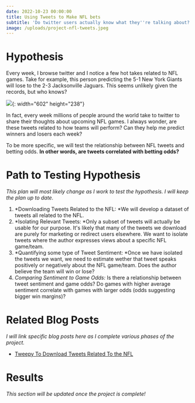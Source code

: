 ```yaml
---
date: 2022-10-23 00:00:00
title: Using Tweets to Make NFL bets
subtitle: 'Do twitter users actually know what they''re talking about? '
image: /uploads/project-nfl-tweets.jpeg
---
```

# ​​​​​​**Hypothesis**

Every week, I browse twitter and I notice a few hot takes related to NFL games. Take for example, this person predicting the 5-1 New York Giants will lose to the 2-3 Jacksonville Jaguars. This seems unlikely given the records, but who knows?

![](/uploads/screen-shot-2022-10-23-at-1-51-01-pm.png){: width="602" height="238"}

In fact, every week millions of people around the world take to twitter to share their thoughts about upcoming NFL games. I always wonder, are these tweets related to how teams will perform? Can they help me predict winners and losers each week?&nbsp;

To be more specific, we will test the relationship between NFL tweets and betting odds. **In other words, are tweets correlated with betting odds?**

# **Path to Testing Hypothesis&nbsp;**

*This plan will most likely change as I work to test the hypothesis. I will keep the plan up to date.&nbsp;*

1. *Downloading Tweets Related to the NFL:&nbsp;*We will develop a dataset of tweets all related to the NFL.&nbsp;
2. *Isolating Relevant Tweets:&nbsp;*Only a subset of tweets will actually be usable for our purpose. It's likely that many of the tweets we download are purely for marketing or redirect users elsewhere. We want to isolate tweets where the author expresses views about a specific NFL game/team.&nbsp;
3. *Quantifying some type of Tweet Sentiment:&nbsp;*Once we have isolated the tweets we want, we need to estimate wether that tweet speaks positively or negatively about the NFL game/team. Does the author believe the team will win or lose?&nbsp;
4. *Comparing Sentiment to Game Odds:* Is there a relationship between tweet sentiment and game odds? Do games with higher average sentiment correlate with games with larger odds (odds suggesting bigger win margins)?&nbsp;

# **Related Blog Posts&nbsp;**

*I will link specific blog posts here as I complete various phases of the project.&nbsp;*

* [Tweepy To Download Tweets Related To the NFL](/blog/using-tweepy-to-download-download-tweets-related-to-the-nfl)

# Results

*This section will be updated once the project is complete\!*